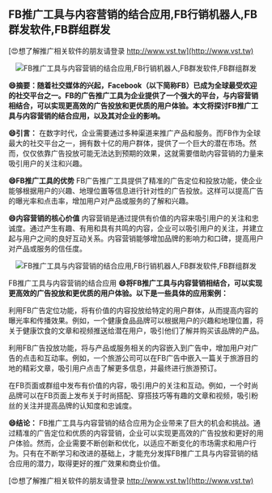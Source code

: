 ## **FB推广工具与内容营销的结合应用,FB行销机器人,FB群发软件,FB群组群发**

[😍想了解推广相关软件的朋友请登录 http://www.vst.tw](http://www.vst.tw)

 <center><img src="https://vst.tw/MP4/tuiguang/png/2.png" alt="FB推广工具与内容营销的结合应用,FB行销机器人,FB群发软件,FB群组群发"></center>

**😄摘要：随着社交媒体的兴起，Facebook（以下简称FB）已成为全球最受欢迎的社交平台之一。FB的广告推广工具为企业提供了一个强大的平台，与内容营销相结合，可以实现更高效的广告投放和更优质的用户体验。本文将探讨FB推广工具与内容营销的结合应用，以及其对企业的影响。**

**😄引言：**
在数字时代，企业需要通过多种渠道来推广产品和服务。而FB作为全球最大的社交平台之一，拥有数十亿的用户群体，提供了一个巨大的潜在市场。然而，仅仅依靠广告投放可能无法达到预期的效果，这就需要借助内容营销的力量来吸引用户的关注和兴趣。

**😄FB推广工具的优势**
FB广告推广工具提供了精准的广告定位和投放功能，使企业能够根据用户的兴趣、地理位置等信息进行针对性的广告投放。这样可以提高广告的曝光率和点击率，增加用户对产品或服务的了解和兴趣。

**😄内容营销的核心价值**
内容营销是通过提供有价值的内容来吸引用户的关注和忠诚度。通过产生有趣、有用和具有共鸣的内容，企业可以吸引用户的关注，并建立起与用户之间的良好互动关系。内容营销能够增加品牌的影响力和口碑，提高用户对产品或服务的信任度。

 <center><img src="https://vst.tw/MP4/tuiguang/png/6.png" alt="FB推广工具与内容营销的结合应用,FB行销机器人,FB群发软件,FB群组群发"></center>

FB推广工具与内容营销的结合应用
**😄将FB推广工具与内容营销相结合，可以实现更高效的广告投放和更优质的用户体验。以下是一些具体的应用案例：**

利用FB广告定位功能，将有价值的内容投放给特定的用户群体，从而提高内容的曝光率和传播效果。例如，一个健康食品品牌可以根据用户的兴趣和地理位置，将关于健康饮食的文章和视频推送给潜在用户，吸引他们了解并购买该品牌的产品。

利用FB广告投放功能，将与产品或服务相关的内容嵌入到广告中，增加用户对广告的点击和互动率。例如，一个旅游公司可以在FB广告中嵌入一篇关于旅游目的地的精彩文章，吸引用户点击了解更多信息，并最终进行旅游预订。

在FB页面或群组中发布有价值的内容，吸引用户的关注和互动。例如，一个时尚品牌可以在FB页面上发布关于时尚搭配、穿搭技巧等有趣的文章和视频，吸引粉丝的关注并提高品牌的认知度和忠诚度。

**😄结论：**
FB推广工具与内容营销的结合应用为企业带来了巨大的机会和挑战。通过精准的广告定位和优质的内容营销，企业可以实现更高效的广告投放和更好的用户体验。然而，企业需要不断创新和优化，以适应不断变化的市场需求和用户行为。只有在不断学习和改进的基础上，才能充分发挥FB推广工具与内容营销的结合应用的潜力，取得更好的推广效果和商业价值。

[😍想了解推广相关软件的朋友请登录 http://www.vst.tw](http://www.vst.tw)



